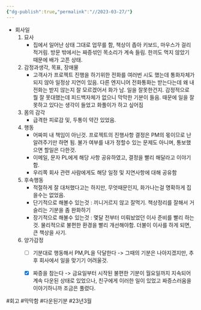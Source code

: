 ```yaml
---
{"dg-publish":true,"permalink":"//2023-03-27/"}
---
```



- 회사일
	1. 묘사
		- 집에서 일어난 상태 그대로 업무를 함, 책상이 좁아 키보드, 마우스가 걸리적거림. 방문 밖에서는 짜증섞인 목소리가 계속 들림. 한끼도 먹지 않았기 때문에 배가 고픈 상태.
	2. 감정과생각, 목표, 장애물
		- 고객사가 프로젝트 진행을 하기위한 전화를 여러번 시도 했는데 통화자체가 되지 않아 일정상 지연이 있음. 다른 엔지니어 전화통화는 받는다는데 왜 내 전화는 받지 않는지 잘 모르겠어서 화가 남. 일을 잘못한건지. 감정적으로 뭘 잘 못대했는데 피드백자체가 없으니 막막한 기분이 들음. 때문에 일을 잘못하고 있다는 생각이 들었고 화풀이가 하고 싶어짐
	3. 몸의 감각
		- 급격한 피로감 및, 두통이 약간 있었음.
	4. 행동
		- 어짜피 내 책임이 아닌것. 프로젝트의 진행사항 결정은 PM의 몫이므로 난 알려주기만 하면 됨. 불가 여부를 내가 정할수 있는 문제도 아니며, 통보했으면 할일은 다한것.
		- 이메일, 문자 PL에게 해당 사항 공유하였고, 결정을 빨리 해달라고 이야기함.
		- 우리쪽 회사 관련 사람에게도 해당 일정 및 지연사항에 대해 공유함
	5. 후속행동
		- 적절하게 잘 대처했다고는 하지만, 무엇때문인지, 화가나는걸 명확하게 집을수는 없었음. 
		- 단기적으로 해볼수 있는것 : 끼니거르지 않고 잘먹기. 책상정리를 잘해서 거슬리는 기분을 좀 완화하기
		- 장기적으로 해불수 있는것 : 몇달 전부터 미뤄놨었던 이사 준비를 빨리 하는것. 물리적으로 불편한 환경을 빨리 개선해야함. 더불이 이사를 하게 되면, 큰 책상을 사기.
	6. 양가감정
		- [ ] 기분대로 행동해서 PM,PL을 닥달한다 -> 그때의 기분은 나아지겠지만, 추후 회사에서 일을 맞기기 어려울것.
		- [x] 짜증을 참는다 -> 금요일부터 시작된 불편한 기분이 월요일까지 지속되어 계속 다운된 상태로 있었으나, 친구에게 이러한 일이 있었고 짜증스러움을 이야기하니까 조금은 풀렸다.



#회고 #막막함 #다운된기분 #23년3월